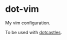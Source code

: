 # dot-vim

My vim configuration.

To be used with [dotcastles](https://github.com/pescuma/dotcastles).
